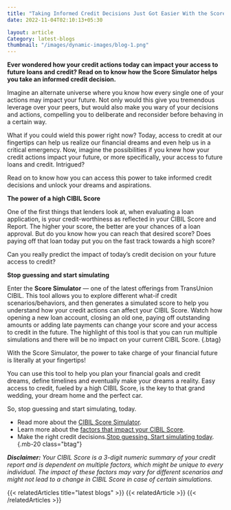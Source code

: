 ```yaml
---
title: "Taking Informed Credit Decisions Just Got Easier With the Score Simulator"
date: 2022-11-04T02:10:13+05:30

layout: article
Category: latest-blogs
thumbnail: "/images/dynamic-images/blog-1.png"
---
```


**Ever wondered how your credit actions today can impact your access to future loans and credit? Read on to know how the Score Simulator helps you take an informed credit decision.**

Imagine an alternate universe where you know how every single one of your actions may impact your future. Not only would this give you tremendous leverage over your peers, but would also make you wary of your decisions and actions, compelling you to deliberate and reconsider before behaving in a certain way.

What if you could wield this power right now? Today, access to credit at our fingertips can help us realize our financial dreams and even help us in a critical emergency. Now, imagine the possibilities if you knew how your credit actions impact your future, or more specifically, your access to future loans and credit. Intrigued?

Read on to know how you can access this power to take informed credit decisions and unlock your dreams and aspirations.

**The power of a high CIBIL Score**

One of the first things that lenders look at, when evaluating a loan application, is your credit-worthiness as reflected in your CIBIL Score and Report. The higher your score, the better are your chances of a loan approval. But do you know how you can reach that desired score? Does paying off that loan today put you on the fast track towards a high score?

Can you really predict the impact of today’s credit decision on your future access to credit?

**Stop guessing and start simulating**

Enter the **Score Simulator** — one of the latest offerings from TransUnion CIBIL. This tool allows you to explore different what-if credit scenarios/behaviors, and then generates a simulated score to help you understand how your credit actions can affect your CIBIL Score. Watch how opening a new loan account, closing an old one, paying off outstanding amounts or adding late payments can change your score and your  access to credit in the future. The highlight of this tool is that you can run multiple simulations and there will be no impact on your current CIBIL Score.
{.btag}

With the Score Simulator, the power to take charge of your financial future is literally at your fingertips!

You can use this tool to help you plan your financial goals and credit dreams, define timelines and eventually make your dreams a reality. Easy access to credit, fueled by a high CIBIL Score, is the key to that grand wedding, your dream home and the perfect car.

So, stop guessing and start simulating, today.

* Read more about the [CIBIL Score Simulator](https://www.cibil.com/faq/score-simulator).
* Learn more about the [factors that impact your CIBIL Score](https://www.cibil.com/resources/cibil/img/article/frequent-queries.jpg).
* Make the right credit decisions.[Stop guessing. Start simulating today](https://myscore.cibil.com/).
{.mb-20 class="btag"}

 ***Disclaimer:** Your CIBIL Score is a 3-digit numeric summary of your credit report and is dependent on multiple factors, which might be unique to every individual. The impact of these factors may vary for different scenarios and might not lead to a change in CIBIL Score in case of certain simulations.*


{{< relatedArticles title="latest blogs" >}}
  {{< relatedArticle >}}
{{< /relatedArticles >}}